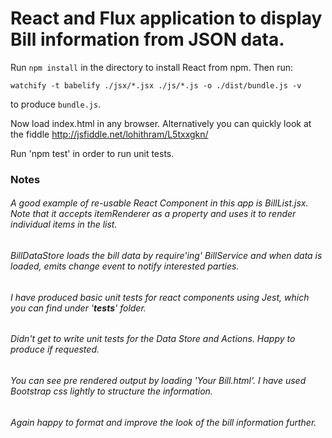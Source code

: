 # React and Flux application to display Bill information from JSON data.

Run `npm install` in the directory to install React from npm. Then run:

    watchify -t babelify ./jsx/*.jsx ./js/*.js -o ./dist/bundle.js -v

to produce `bundle.js`. 

Now load index.html in any browser. Alternatively you can quickly look at the fiddle http://jsfiddle.net/lohithram/L5txxgkn/

Run 'npm test' in order to run unit tests.

### Notes

###### A good example of re-usable React Component in this app is BillList.jsx. Note that it accepts itemRenderer as a property and uses it to render individual items in the list.
###### BillDataStore loads the bill data by require'ing' BillService and when data is loaded, emits change event to notify interested parties.
###### I have produced basic unit tests for react components using Jest, which you can find under '__tests__' folder.
###### Didn't get to write unit tests for the Data Store and Actions. Happy to produce if requested.
###### You can see pre rendered output by loading 'Your Bill.html'. I have used Bootstrap css lightly to structure the information.
###### Again happy to format and improve the look of the bill information further.

